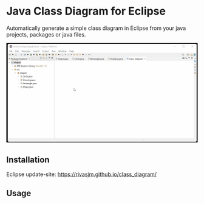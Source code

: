 # Java Class Diagram for Eclipse

Automatically generate a simple class diagram in Eclipse from your java projects, packages or java files.

![](class_diagram.gif)
## Installation

Eclipse update-site:
https://rivasjm.github.io/class_diagram/

## Usage
